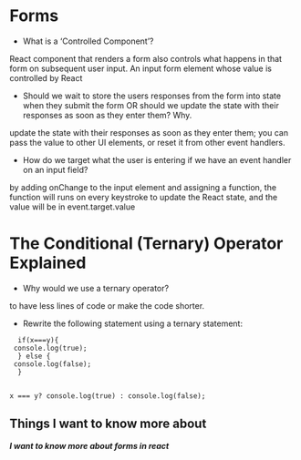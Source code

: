# Forms

- What is a ‘Controlled Component’?

React component that renders a form also controls what happens in that form on subsequent user input. An input form element whose value is controlled by React

- Should we wait to store the users responses from the form into state when they submit the form OR should we update the state with their responses as soon as they enter them? Why.

update the state with their responses as soon as they enter them; you can pass the value to other UI elements, or reset it from other event handlers.

- How do we target what the user is entering if we have an event handler on an input field?

by adding onChange to the input element and assigning a function, the function will runs on every keystroke to update the React state, and the value will be in event.target.value

# The Conditional (Ternary) Operator Explained

- Why would we use a ternary operator?

to have less lines of code or make the code shorter.

- Rewrite the following statement using a ternary statement:

```
  if(x===y){
 console.log(true);
  } else {
 console.log(false);
  }
```

```

x === y? console.log(true) : console.log(false);

```

## Things I want to know more about

***I want to know more about forms in react***
